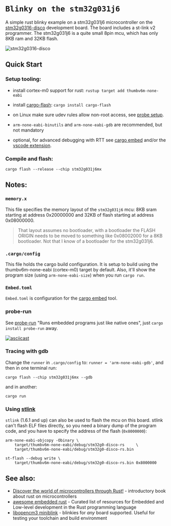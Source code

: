 # `Blinky on the stm32g031j6`

A simple rust blinky example on a stm32g031j6 microcontroller on the
[stm32g0316-disco](https://www.st.com/en/evaluation-tools/stm32g0316-disco.html)
development board. The board includes a st-link v2 programmer. The stm32g031j6 is
a quite small 8pin mcu, which has only 8KB ram and 32KB flash.

![stm32g0316-disco](https://www.st.com/bin/ecommerce/api/image.PF267507.en.feature-description-include-personalized-no-cpn-medium.jpg)

## Quick Start

### Setup tooling:

- install cortex-m0 support for rust: `rustup target add thumbv6m-none-eabi`

- install [cargo-flash](https://probe.rs/docs/tools/cargo-flash/):
  `cargo install cargo-flash`

- on Linux make sure udev rules allow non-root access, see
  [probe setup](https://probe.rs/docs/getting-started/probe-setup/).

- `arm-none-eabi-binutils` and `arm-none-eabi-gdb` are recommended, but not
  mandatory

- optional, for advanced debugging with RTT see [cargo embed](https://probe.rs/docs/tools/cargo-embed/)
  and/or the [vscode extension](https://probe.rs/docs/tools/vscode/).

### Compile and flash:

```
cargo flash --release --chip stm32g031j6mx
```

## Notes:

### `memory.x`

This file specifies the memory layout of the `stm32g031j6` mcu: 8KB sram starting at address 0x20000000
and 32KB of flash starting at address 0x08000000.

> That layout assumes no bootloader, with a bootloader the FLASH ORIGIN needs
to be moved to something like 0x08002000 for a 8KB bootloader. Not that I
know of a bootloader for the stm32g031j6.

### `.cargo/config`

This file holds the cargo build configuration. It is setup to build using the thumbv6m-none-eabi (cortex-m0)
target by default. Also, it'll show the program size (using `arm-none-eabi-size`) when
you run `cargo run`.

### `Embed.toml`

`Embed.toml` is configuration for the [cargo embed](https://probe.rs/docs/tools/cargo-embed/) tool.

### probe-run

See [probe-run](https://github.com/knurling-rs/probe-run) "Runs embedded programs just like native ones", just `cargo install probe-run` away.

[![asciicast](https://asciinema.org/a/452040.svg)](https://asciinema.org/a/452040)


### Tracing with gdb

Change the `runner` in `.cargo/config` to: `runner = 'arm-none-eabi-gdb'`, and
then in one terminal run:
```
cargo flash --chip stm32g031j6mx --gdb
```
and in another:
```
cargo run
```


### Using [stlink](https://github.com/stlink-org/stlink/)

`stlink` (1.6.1 and up) can also be used to flash the mcu on this board. stlink can't flash
ELF files directly, so you need a binary dump of the program code, and you have to
specify the address of the flash (`0x8000000`):

```
arm-none-eabi-objcopy -Obinary \
    target/thumbv6m-none-eabi/debug/stm32g0-disco-rs     \
    target/thumbv6m-none-eabi/debug/stm32g0-disco-rs.bin

st-flash --debug write \
    target/thumbv6m-none-eabi/debug/stm32g0-disco-rs.bin 0x8000000
```


## See also:

* [Discover the world of microcontrollers through Rust!](https://docs.rust-embedded.org/discovery/) - introductory book about rust on microcontrollers
* [awesome embedded rust](https://github.com/rust-embedded/awesome-embedded-rust) - Curated list of resources for Embedded and Low-level development in the Rust programming language
* [libopencm3 miniblink](https://github.com/libopencm3/libopencm3-miniblink) - blinkies for _any_ board supported. Useful for testing your toolchain and build environment
